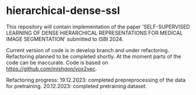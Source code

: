 # hierarchical-dense-ssl
This repository will contain implementation of the paper 'SELF-SUPERVISED LEARNING OF DENSE HIERARCHICAL REPRESENTATIONS FOR MEDICAL IMAGE SEGMENTATION' submitted to ISBI 2024.

Current version of code is in develop branch and under refactoring. Refactoring planned to be completed shortly.
At the moment parts of the code can be inaccurate.
Code is based on https://github.com/mishgon/vox2vec.

Refactoring progress:
19.12.2023: completed prepreprocessing of the data for pretraining.
20.12.2023: completed pretraining dataset.

